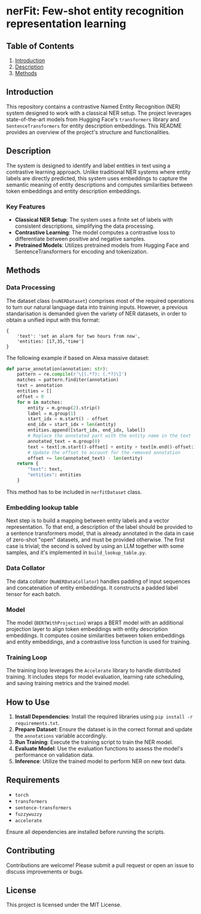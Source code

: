# nerFit: Few-shot entity recognition representation learning

## Table of Contents

1. [Introduction](#introduction)
2. [Description](#description)
3. [Methods](#methods)

## Introduction

This repository contains a contrastive Named Entity Recognition (NER) system designed to work with a classical NER setup. The project leverages state-of-the-art models from Hugging Face's `transformers` library and `SentenceTransformers` for entity description embeddings. This README provides an overview of the project's structure and functionalities.

## Description

The system is designed to identify and label entities in text using a contrastive learning approach. Unlike traditional NER systems where entity labels are directly predicted, this system uses embeddings to capture the semantic meaning of entity descriptions and computes similarities between token embeddings and entity description embeddings.

### Key Features

- **Classical NER Setup**: The system uses a finite set of labels with consistent descriptions, simplifying the data processing.
- **Contrastive Learning**: The model computes a contrastive loss to differentiate between positive and negative samples.
- **Pretrained Models**: Utilizes pretrained models from Hugging Face and SentenceTransformers for encoding and tokenization.

## Methods

### Data Processing

The dataset class (`nuNERDataset`) comprises most of the required operations to turn our natural language data into training inputs. However, a previous standarisation is demanded given the variety of NER datasets, in order to obtain a unified input with this format:

```
{
    'text': 'set an alarm for two hours from now',
    'entities: [17,35,'time']
}
```

The following example if based on Alexa massive dataset:

```python
def parse_annotation(annotation: str):
    pattern = re.compile(r'\[(.*?): (.*?)\]')
    matches = pattern.finditer(annotation)
    text = annotation
    entities = []
    offset = 0
    for m in matches:
        entity = m.group(2).strip()
        label = m.group(1)
        start_idx = m.start() - offset
        end_idx = start_idx + len(entity)
        entities.append([start_idx, end_idx, label])
        # Replace the annotated part with the entity name in the text
        annotated_text = m.group(0)
        text = text[:m.start()-offset] + entity + text[m.end()-offset:]
        # Update the offset to account for the removed annotation
        offset += len(annotated_text) - len(entity)
    return {
        "text": text,
        "entities": entities
    } 
```

This method has to be included in `nerfitDataset` class.

### Embedding lookup table

Next step is to build a mapping between entity labels and a vector representation. To that end, a description of the label should be provided to a sentence transformers model, that is already annotated in the data in case of zero-shot "open" datasets, and must be provided otherwise. The first case is trivial; the second is solved by using an LLM together with some samples, and it's implemented in `build_lookup_table.py`.

### Data Collator

The data collator (`NuNERDataCollator`) handles padding of input sequences and concatenation of entity embeddings. It constructs a padded label tensor for each batch.

### Model

The model (`BERTWithProjection`) wraps a BERT model with an additional projection layer to align token embeddings with entity description embeddings. It computes cosine similarities between token embeddings and entity embeddings, and a contrastive loss function is used for training.

### Training Loop

The training loop leverages the `Accelerate` library to handle distributed training. It includes steps for model evaluation, learning rate scheduling, and saving training metrics and the trained model.

## How to Use

1. **Install Dependencies**: Install the required libraries using `pip install -r requirements.txt`.
2. **Prepare Dataset**: Ensure the dataset is in the correct format and update the `annotations` variable accordingly.
3. **Run Training**: Execute the training script to train the NER model.
4. **Evaluate Model**: Use the evaluation functions to assess the model's performance on validation data.
5. **Inference**: Utilize the trained model to perform NER on new text data.

## Requirements

- `torch`
- `transformers`
- `sentence-transformers`
- `fuzzywuzzy`
- `accelerate`

Ensure all dependencies are installed before running the scripts.

## Contributing

Contributions are welcome! Please submit a pull request or open an issue to discuss improvements or bugs.

## License

This project is licensed under the MIT License.
